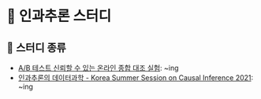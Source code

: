 # 🤔 인과추론 스터디

## 📖 스터디 종류
- [A/B 테스트 신뢰할 수 있는 온라인 종합 대조 실험](https://github.com/Causal-Inference-Study/A_Practical_Guide_to_AB_Testing): ~ing
- [인과추론의 데이터과학 - Korea Summer Session on Causal Inference 2021](https://github.com/Casual-Inference-Study/Korea-Summer-Session-on-Causal-Inference-2021): ~ing
